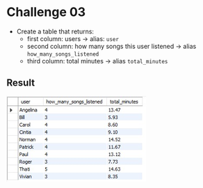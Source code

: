 # Challenge 03
- Create a table that returns:
  - first column: users &rarr; alias: `user`
  - second column: how many songs this user listened &rarr; alias `how_many_songs_listened`
  - third column: total minutes &rarr; alias `total_minutes`

## Result
![challenge 2 results](/spotify-clone/challenge-03/challenge-03-result.jpg)